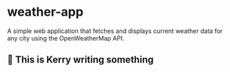 # weather-app
A simple web application that fetches and displays current weather data for any city using the OpenWeatherMap API.


## 👀 This is Kerry writing something